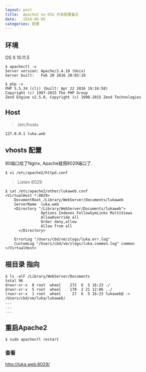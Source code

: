 ```yaml
---
layout: post
title:  Apache2 on OSX 开发配置备忘
date:   2016-06-05
categories: 配置
---
```


## 环境

OS X 10.11.5

```
$ apachectl -v
Server version: Apache/2.4.18 (Unix)
Server built:   Feb 20 2016 20:03:19

$ php -v
PHP 5.5.34 (cli) (built: Apr 22 2016 19:16:58)
Copyright (c) 1997-2015 The PHP Group
Zend Engine v2.5.0, Copyright (c) 1998-2015 Zend Technologies

```

## Host

> /etc/hosts

```
127.0.0.1 luka.web
```

## vhosts 配置

80端口给了Nginx, Apache就用8029端口了.

```
$ vi /etc/apache2/httpd.conf
```

> Listen 8029


```
$ cat /etc/apache2/other/lukaweb.conf
<VirtualHost *:8029>
    DocumentRoot /Library/WebServer/Documents/lukaweb
    ServerName  luka.web
    <Directory "/Library/WebServer/Documents/lukaweb">
                Options Indexes FollowSymLinks MultiViews
                AllowOverride all
                Order deny,allow
                Allow from all
      </Directory>

    ErrorLog "/Users/cbd/vm/zlogs/luka.err.log"
    CustomLog "/Users/cbd/vm/zlogs/luka.common.log" common
</VirtualHost>
```

## 根目录 指向

```
$ ls -alF /Library/WebServer/Documents
total 96
drwxr-xr-x  8 root  wheel    272  6  5 16:23 ./
drwxr-xr-x  5 root  wheel    170  2 21 12:06 ../
lrwxr-xr-x  1 root  wheel     27  6  5 16:23 lukaweb@ -> /Users/cbd/vm/luka/lukaweb/
...
...
...
```

## 重启Apache2



```
$ sudo apachectl restart
```

### 查看
http://luka.web:8029/

